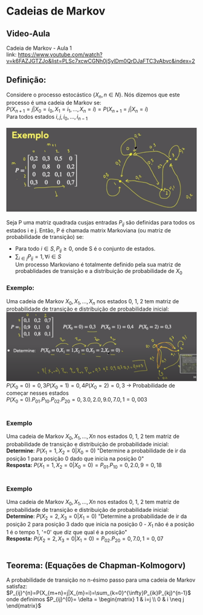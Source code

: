# Cadeias de Markov
## Video-Aula  
Cadeia de Markov - Aula 1  
link: https://www.youtube.com/watch?v=k6FAZJGTZJo&list=PLSc7xcwCGNh0jSylDm0QrDJaFTC3vAbvc&index=2


## Definição: 
Considere o processo estocástico {$X_{n},n\in N$}. Nós dizemos que este processo é uma cadeia de Markov se:  
$P(X_{n+1}=j|X_{0}=i_{0},X_{1}=i_{1},...,X_{n}=i)=P(X_{n+1}=j|X_{n}=i)$  
Para todos estados $i,j,i_{0},...,i_{n-1}$  
<br>
![](imagens/exemplo_Markov_1.png)  
<br>
Seja P uma matriz quadrada cusjas entradas $P_{ij}$ são definidas para todos os estados i e j. Então, P é chamada matrix Markoviana (ou matriz de probabilidade de transição) se:  
* Para todo $i\in S, P_{ij}\ge0$, onde S é o conjunto de estados. 
* $\sum_{i\in j}P_{ij}=1,\forall i \in S$  
Um processo Markoviano é totalmente definido pela sua matriz de probablidades de transição e a distribuição de probabilidade de $X_{0}$  
### Exemplo:  
Uma cadeia de Markov $X_{0},X_{1},...,X_{n}$ nos estados 0, 1, 2 tem matriz de probabilidade de transição e distribuição de probabilidade inicial:  
![](imagens/exemplo_Markov_2.png)  
$P(X_{0}=0)=0,3  P(X_{0}=1)=0,4 P(X_{0}=2)=0,3$ -> Probabilidade de começar nesses estados  
$P(X_{0}=0).P_{01}.P_{10}.P_{02}.P_{20}=0,3.0,2.0,9.0,7.0,1=0,003$  
<br>
### Exemplo  
Uma cadeia de Markov $X_{0},X_{1},...,X{n}$ nos estados 0, 1, 2 tem matriz de probabilidade de transição e distribuição de probabilidade inicial:  
**Determine**: $P(X_{1}=1,X_{2}=0|X_{0}=0)$ "Determine a probabilidade de ir da posição 1 para posição 0 dado que inicia na posição 0"  
**Resposta:** $P(X_{1}=1,X_{2}=0|X_{0}=0) = P_{01}.P_{10} = 0,2.0,9=0,18$  
<br>
### Exemplo  
Uma cadeia de Markov $X_{0},X_{1},...,X{n}$ nos estados 0, 1, 2 tem matriz de probabilidade de transição e distribuição de probabilidade inicial:  
**Determine**: $P(X_{2}=2,X_{3}=0|X_{1}=0)$ "Determine a probabilidade de ir da posição 2 para posição 3 dado que inicia na posição 0 - $X_{1}$ não é a posição 1 é o tempo 1, '=0' que diz que qual é a posição"   
**Resposta:** $P(X_{2}=2,X_{3}=0|X_{1}=0) = P_{02}.P_{20}=0,7.0,1=0,07$  
<br>
## Teorema: (Equações de Chapman-Kolmogorv)  
A probabilidade de transição no n-ésimo passo para uma cadeia de Markov satisfaz:  
$P_{ij}^{n}=P(X_{m+n}=j|X_{m}=i)=\sum_{k=0}^{\infty}P_{ik}P_{kj}^{n-1}$  
onde definimos $P_{ij}^{0}= \delta = \begin{matrix} 1 & i=j \\ 0 & i \neq j \end{matrix}$